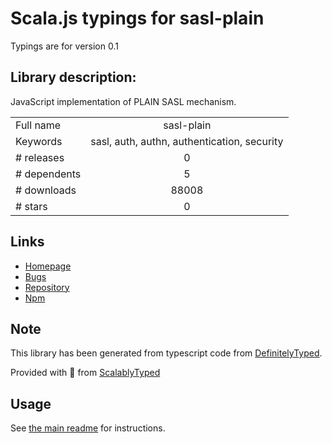 
# Scala.js typings for sasl-plain

Typings are for version 0.1

## Library description:
JavaScript implementation of PLAIN SASL mechanism.

|                    |                 |
| ------------------ | :-------------: |
| Full name          | sasl-plain |
| Keywords           | sasl, auth, authn, authentication, security |
| # releases         | 0 |
| # dependents       | 5 |
| # downloads        | 88008 |
| # stars            | 0 |

## Links
- [Homepage](https://github.com/jaredhanson/js-sasl-plain#readme)
- [Bugs](http://github.com/jaredhanson/js-sasl-plain/issues)
- [Repository](https://github.com/jaredhanson/js-sasl-plain)
- [Npm](https://www.npmjs.com/package/sasl-plain)
    


## Note
This library has been generated from typescript code from [DefinitelyTyped](https://definitelytyped.org).

Provided with :purple_heart: from [ScalablyTyped](https://github.com/oyvindberg/ScalablyTyped)

## Usage
See [the main readme](../../readme.md) for instructions.


